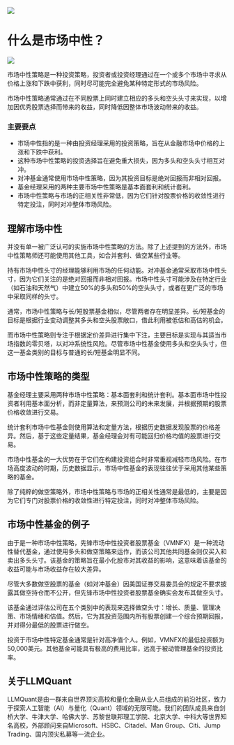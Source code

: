 ![](https://fastly.jsdelivr.net/gh/bucketio/img11@main/2024/10/21/1729466068183-23134fce-3131-4262-b18c-f378d71af4f6.gif)
# 什么是市场中性？
![](https://fastly.jsdelivr.net/gh/bucketio/img9@main/2024/10/20/1729465031968-b3c8959e-1d37-4b8a-91b1-b0b0dfe25143.png)

市场中性策略是一种投资策略，投资者或投资经理通过在一个或多个市场中寻求从价格上涨和下跌中获利，同时尽可能完全避免某种特定形式的市场风险。

市场中性策略通常通过在不同股票上同时建立相应的多头和空头头寸来实现，以增加因优秀股票选择而带来的收益，同时降低因整体市场波动带来的收益。

### 主要要点

- 市场中性指的是一种由投资经理采用的投资策略，旨在从金融市场中价格的上涨和下跌中获利。
- 这种市场中性策略的投资选择旨在避免重大损失，因为多头和空头头寸相互对冲。
- 对冲基金通常使用市场中性策略，因为其投资目标是绝对回报而非相对回报。
- 基金经理采用的两种主要市场中性策略是基本面套利和统计套利。
- 市场中性策略与市场的正相关性非常低，因为它们针对股票价格的收敛性进行特定投注，同时对冲整体市场风险。

## 理解市场中性

并没有单一被广泛认可的实施市场中性策略的方法。除了上述提到的方法外，市场中性策略师还可能使用其他工具，如合并套利、做空某些行业等。

持有市场中性头寸的经理能够利用市场的任何动能。对冲基金通常采取市场中性头寸，因为它们关注的是绝对回报而非相对回报。市场中性头寸可能涉及在特定行业（如石油和天然气）中建立50%的多头和50%的空头头寸，或者在更广泛的市场中采取同样的头寸。

通常，市场中性策略与长/短股票基金相似，尽管两者存在明显差异。长/短基金的目标是根据行业变动调整其多头和空头股票敞口，借此利用被低估和高估的机会。

而市场中性策略则专注于根据定价差异进行集中下注，主要目标是实现与其适当市场指数的零贝塔，以对冲系统性风险。尽管市场中性基金使用多头和空头头寸，但这一基金类别的目标与普通的长/短基金明显不同。

## 市场中性策略的类型

基金经理主要采用两种市场中性策略：基本面套利和统计套利。基本面市场中性投资者利用基本面分析，而非定量算法，来预测公司的未来发展，并根据预期的股票价格收敛进行交易。

统计套利市场中性基金则使用算法和定量方法，根据历史数据发现股票的价格差异。然后，基于这些定量结果，基金经理会对有可能回归价格均值的股票进行交易。

市场中性基金的一大优势在于它们在构建投资组合时非常重视减轻市场风险。在市场高度波动的时期，历史数据显示，市场中性基金的表现往往优于采用其他某些策略的基金。

除了纯粹的做空策略外，市场中性策略与市场的正相关性通常是最低的，主要是因为它们专门对股票价格的收敛性进行特定投注，同时对冲整体市场风险。

## 市场中性基金的例子

由于是一种市场中性策略，先锋市场中性投资者股票基金（VMNFX）是一种流动性替代基金，通过使用多头和做空策略来运作，而该公司其他共同基金则仅买入和卖出多头头寸。该基金的策略旨在最小化股市对其收益的影响，这意味着该基金的收益可能与市场收益存在较大差异。

尽管大多数做空股票的基金（如对冲基金）因美国证券交易委员会的规定不要求披露其做空持仓而不公开，但先锋市场中性投资者股票基金确实会发布其做空头寸。

该基金通过评估公司在五个类别中的表现来选择做空头寸：增长、质量、管理决策、市场情绪和估值。然后，它为其投资范围内所有股票创建一个综合预期回报，并对得分最低的股票进行做空。

投资于市场中性特定基金通常是针对高净值个人。例如，VMNFX的最低投资额为50,000美元。其他基金可能具有极高的费用比率，远高于被动管理基金的投资比率。

## 关于LLMQuant
LLMQuant是由一群来自世界顶尖高校和量化金融从业人员组成的前沿社区，致力于探索人工智能（AI）与量化（Quant）领域的无限可能。我们的团队成员来自剑桥大学、牛津大学、哈佛大学、苏黎世联邦理工学院、北京大学、中科大等世界知名高校，外部顾问来自Microsoft、HSBC、Citadel、Man Group、Citi、Jump Trading、国内顶尖私募等一流企业。